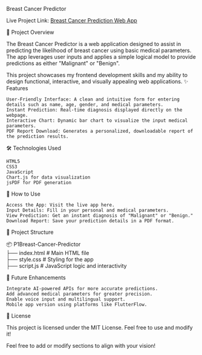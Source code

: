 Breast Cancer Predictor

Live Project Link: [Breast Cancer Prediction Web App](https://tarang00.github.io/P1Breast-Cancer-Predictor.github.io/)

🌟 Project Overview

The Breast Cancer Predictor is a web application designed to assist in predicting the likelihood of breast cancer using basic medical parameters. The app leverages user inputs and applies a simple logical model to provide predictions as either "Malignant" or "Benign".

This project showcases my frontend development skills and my ability to design functional, interactive, and visually appealing web applications.
✨ Features

    User-Friendly Interface: A clean and intuitive form for entering details such as name, age, gender, and medical parameters.
    Instant Prediction: Real-time diagnosis displayed directly on the webpage.
    Interactive Chart: Dynamic bar chart to visualize the input medical parameters.
    PDF Report Download: Generates a personalized, downloadable report of the prediction results.

🛠️ Technologies Used

    HTML5
    CSS3
    JavaScript
    Chart.js for data visualization
    jsPDF for PDF generation

🚀 How to Use

    Access the App: Visit the live app here.
    Input Details: Fill in your personal and medical parameters.
    View Prediction: Get an instant diagnosis of "Malignant" or "Benign."
    Download Report: Save your prediction details in a PDF format.

📂 Project Structure

📦 P1Breast-Cancer-Predictor  
├── index.html         # Main HTML file  
├── style.css          # Styling for the app  
├── script.js          # JavaScript logic and interactivity  
 

🎯 Future Enhancements

    Integrate AI-powered APIs for more accurate predictions.
    Add advanced medical parameters for greater precision.
    Enable voice input and multilingual support.
    Mobile app version using platforms like FlutterFlow.

📜 License

This project is licensed under the MIT License. Feel free to use and modify it!

Feel free to add or modify sections to align with your vision!
